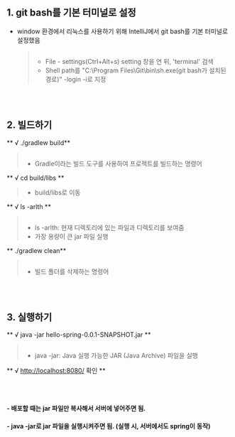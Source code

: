 <h2 id="1-git-bash를-기본-터미널로-설정">1. git bash를 기본 터미널로 설정</h2>
<ul>
<li>window 환경에서 리눅스를 사용하기 위해 IntelliJ에서 git bash를 기본 터미널로 설정했음<blockquote>
<p><img alt="" src="https://velog.velcdn.com/images/nuypotss/post/6068ede7-3732-4a48-a2af-4fde620debdc/image.png" /></p>
<ul>
<li>File - settings(Ctrl+Alt+s) setting 창을 연 뒤, 'terminal' 검색
<img alt="" src="https://velog.velcdn.com/images/nuypotss/post/6d433001-7545-4647-840e-92b72a93afc8/image.png" /></li>
<li>Shell path를 &quot;C:\Program Files\Git\bin\sh.exe(git bash가 설치된 경로)&quot; -login -i로 지정</li>
</ul>
</blockquote>
</li>
</ul>
<br />
<br />

<h2 id="2-빌드하기">2. 빌드하기</h2>
<p>** √ ./gradlew build**</p>
<blockquote>
<p><img alt="" src="https://velog.velcdn.com/images/nuypotss/post/6f4a8cb1-915c-4cdb-8976-5bbb1005292f/image.png" /></p>
<ul>
<li>Gradle이라는 빌드 도구를 사용하여 프로젝트를 빌드하는 명령어</li>
</ul>
</blockquote>
<p>** √ cd build/libs **</p>
<blockquote>
<ul>
<li>build/libs로 이동</li>
</ul>
</blockquote>
<p>** √ ls -arlth **</p>
<blockquote>
<p><img alt="" src="https://velog.velcdn.com/images/nuypotss/post/44c36309-2c2f-4eb2-a18e-edec8768b63e/image.png" /></p>
<ul>
<li>ls -arlth: 현재 디렉토리에 있는 파일과 디렉토리를 보여줌</li>
<li>가장 용량이 큰 jar 파일 실행</li>
</ul>
</blockquote>
<p>** ./gradlew clean**</p>
<blockquote>
<p><img alt="" src="https://velog.velcdn.com/images/nuypotss/post/a83dcc6e-6c56-4ad3-954b-c1ef5eaeb438/image.png" /></p>
<ul>
<li>빌드 폴더를 삭제하는 명령어</li>
</ul>
</blockquote>
<br />
<br />

<h2 id="3-실행하기">3. 실행하기</h2>
<p>** √ java -jar  hello-spring-0.0.1-SNAPSHOT.jar **</p>
<blockquote>
<p><img alt="" src="https://velog.velcdn.com/images/nuypotss/post/35a17c8a-704d-40c7-94cd-a2995dda539c/image.png" /></p>
<ul>
<li>java -jar: Java 실행 가능한 JAR (Java Archive) 파일을 실행</li>
</ul>
</blockquote>
<p>** √ <a href="http://localhost:8080/">http://localhost:8080/</a> 확인 **</p>
<blockquote>
<p><img alt="" src="https://velog.velcdn.com/images/nuypotss/post/887b0af6-1e03-4052-9434-125e8af5ef64/image.png" /></p>
</blockquote>
<br />

<h4 id="--배포할-때는-jar-파일만-복사해서-서버에-넣어주면-됨">- 배포할 때는 jar 파일만 복사해서 서버에 넣어주면 됨.</h4>
<h4 id="--java--jar로-jar-파일을-실행시켜주면-됨-실행-시-서버에서도-spring이-동작">- java -jar로 jar 파일을 실행시켜주면 됨. (실행 시, 서버에서도 spring이 동작)</h4>